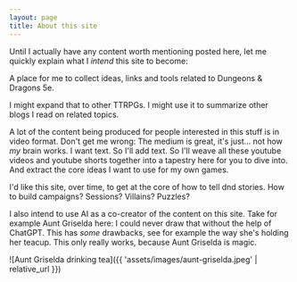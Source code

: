 ```yaml
---
layout: page
title: About this site
---
```


Until I actually have any content worth mentioning posted here, let me quickly explain what I _intend_ this site to become:

A place for me to collect ideas, links and tools related to Dungeons & Dragons 5e.

I might expand that to other TTRPGs. I might use it to summarize other blogs I read on related topics.

A lot of the content being produced for people interested in this stuff is in video format. Don't get me wrong: The medium
is great, it's just... not how _my_ brain works. I want text. So I'll add text. So I'll weave all these youtube videos
and youtube shorts together into a tapestry here for you to dive into. And extract the core ideas I want to use for my own games.

I'd like this site, over time, to get at the core of how to tell dnd stories. How to build campaigns? Sessions? Villains? Puzzles?

I also intend to use AI as a co-creator of the content on this site. Take for example Aunt Griselda here: I could never draw that without
the help of ChatGPT. This has _some_ drawbacks, see for example the way she's holding her teacup. This only really works, because Aunt Griselda
is magic.

![Aunt Griselda drinking tea]({{ 'assets/images/aunt-griselda.jpeg' | relative_url }})